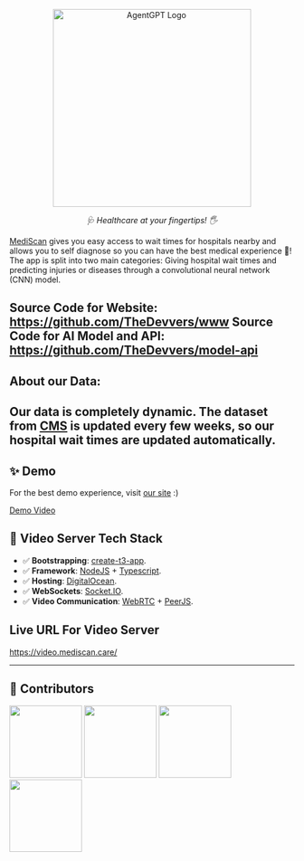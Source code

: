 
<p align="center">
  <img src="https://i.imghippo.com/files/qIqc3187dJg.png" height="350" alt="AgentGPT Logo"/>
</p>
<p align="center">
  <em>🩺 Healthcare at your fingertips! 🖐   </em>
</p>

[MediScan](https://mediscan.care) gives you easy access to wait times for hospitals nearby and allows you to self diagnose so you can have the best medical experience 🚀!
The app is split into two main categories: Giving hospital wait times and predicting injuries or diseases through a convolutional neural network (CNN) model.

Source Code for Website: https://github.com/TheDevvers/www
Source Code for AI Model and API: https://github.com/TheDevvers/model-api
---
## About our Data:
Our data is completely dynamic. The dataset from [CMS](https://data.cms.gov/) is updated every few weeks, so our hospital wait times are updated automatically.
---
## ✨ Demo
For the best demo experience, visit [our site](https://mediscan.care) :)

[Demo Video](https://www.youtube.com/watch?v=gA-RCKCkT0)

## 🎥 Video Server Tech Stack
- ✅ **Bootstrapping**: [create-t3-app](https://create.t3.gg).
- ✅ **Framework**: [NodeJS](https://nodejs.org/en) + [Typescript](https://www.typescriptlang.org/).
- ✅ **Hosting**: [DigitalOcean](https://www.digitalocean.com/).
- ✅ **WebSockets**: [Socket.IO](https://socket.io/).
- ✅ **Video Communication**: [WebRTC](https://webrtc.org/) + [PeerJS](https://peerjs.com/).

## Live URL For Video Server
https://video.mediscan.care/

---
## 🙌 Contributors 
<a href="https://github.com/navincodesalot"><img height="128" src="https://avatars.githubusercontent.com/u/67123306?v=4"/></a>
<a href="https://github.com/Richp16"> <img height="128" src="https://avatars.githubusercontent.com/u/67066931?v=4"/></a>
<a href="https://github.com/Viverino1"><img height="128" src="https://avatars.githubusercontent.com/u/82279322?v=4"></a>
<a href="https://github.com/RishiMadhavan-ui"><img height="128" src="https://avatars.githubusercontent.com/u/86448548?v=4"></a>
